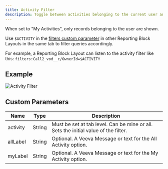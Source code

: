 ```yaml
---
title: Activity Filter
description: Toggle between activities belonging to the current user and all activities
---
```


When set to "My Activities", only records belonging to the user are shown.

Use `$ACTIVITY` in the [filters custom parameter](/references/custom-parameters-list-view#keywords) in other Reporting Block Layouts in the same tab to filter queries accordingly.

For example, a Reporting Block Layout can listen to the activity filter like this: `filters:Call2_vod__c/OwnerId=$ACTIVITY`

## Example

![Activity Filter](/static/img/report-activity-filter.png "Activity Filter")

## Custom Parameters

| Name                | Type  | Description |
|---------------------|-------|-------------|
| activity         | String| Must be set at tab level. Can be mine or all. Sets the initial value of the filter. |
| allLabel         | String| Optional. A Veeva Message or text for the All Activity option. |
| myLabel         | String| Optional. A Veeva Message or text for the My Activity option. |
